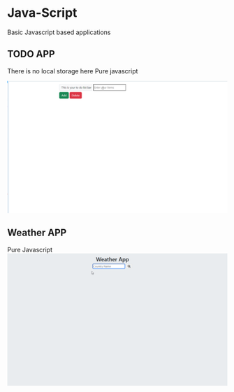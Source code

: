 # Java-Script
Basic Javascript based  applications


## TODO APP
There is no local storage here
Pure javascript 

<img src="./todo.gif"/>

## Weather APP
Pure Javascript
<img src="./weatherApp.gif"/>


